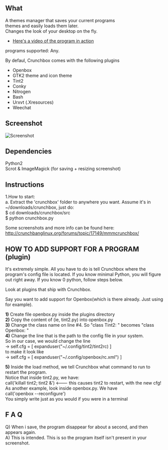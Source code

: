 ## What
A themes manager that saves your current programs  
themes and easily loads them later.   
Changes the look of your desktop on the fly.  
* [Here's a video of the program in action](http://www.youtube.com/watch?v=tmftzqiv0c4)


programs supported: Any.  

By defaul, Crunchbox comes with the following plugins
- Openbox
- GTK2 theme and icon theme
- Tint2
- Conky
- Nitrogen
- Bash 
- Urxvt (.Xresources)
- Weechat


## Screenshot
![Screenshot](http://i.imgur.com/bU9Qo.png)

## Dependencies
Python2  
Scrot & ImageMagick (for saving + resizing screenshot)


## Instructions
1.How to start:  
 a. Extract the 'crunchbox' folder to anywhere you want. Assume it's in ~/downloads/crunchbox, just do:  
    $ cd downloads/crunchbox/src  
    $ python crunchbox.py


Some screenshots and more info can be found here:
http://crunchbanglinux.org/forums/topic/17149/mmmcrunchbox/


## HOW TO ADD SUPPORT FOR A PROGRAM (plugin)
It's extremely simple. All you have to do is tell Crunchbox
where the program's config file is located. If you know minimal Python,
you will figure out right away. If you know 0 python, follow steps below.

Look at plugins that ship with Crunchbox. 

Say you want to add support for Openbox(which is there already. Just using for example).

__1)__ Create file openbox.py inside the plugins directory  
__2)__ Copy the content of (ie, tint2.py) into openbox.py  
__3)__ Change the class name on line #4. So "class Tint2: " becomes "class Openbox: "  
__4)__ Change the line that is the path to the config file in your system.  
   So in our case, we would change the line  
   -> self.cfg = [ expanduser("~/.config/tint2/tint2rc) ]  
   to make it look like  
   -> self.cfg = [ expanduser("~/.config/openbox/rc.xml") ]  

__5)__ Inside the load method, we tell Crunchbox what command to run to restart the program.  
   Notice that inside tint2.py, we have:     
   call('killall tint2; tint2 &') <--- this causes tint2 to restart, with the new cfg!  
   As another example, look inside openbox.py. We have  
   call('openbox --reconfigure')  
   You simply write just as you would if you were in a terminal


## F A Q
Q) When i save, the program disappear for about a second, and then appears again.  
A) This is intended. This is so the program itself isn't present in your screenshot.  




   
